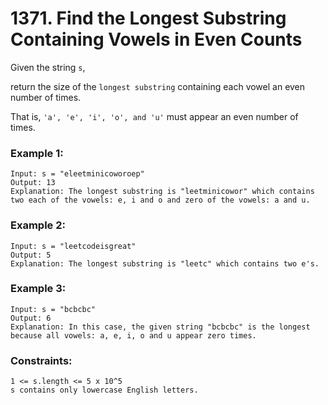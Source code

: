 # 1371. Find the Longest Substring Containing Vowels in Even Counts

Given the string `s`,

return the size of the `longest substring` containing each vowel an even number of times. 

That is, `'a', 'e', 'i', 'o', and 'u'` must appear an even number of times.

 

### Example 1:
```
Input: s = "eleetminicoworoep"
Output: 13
Explanation: The longest substring is "leetminicowor" which contains two each of the vowels: e, i and o and zero of the vowels: a and u.
```


### Example 2:

```
Input: s = "leetcodeisgreat"
Output: 5
Explanation: The longest substring is "leetc" which contains two e's.
```
### Example 3:
```
Input: s = "bcbcbc"
Output: 6
Explanation: In this case, the given string "bcbcbc" is the longest because all vowels: a, e, i, o and u appear zero times.
```


### Constraints:

```
1 <= s.length <= 5 x 10^5
s contains only lowercase English letters.
```

